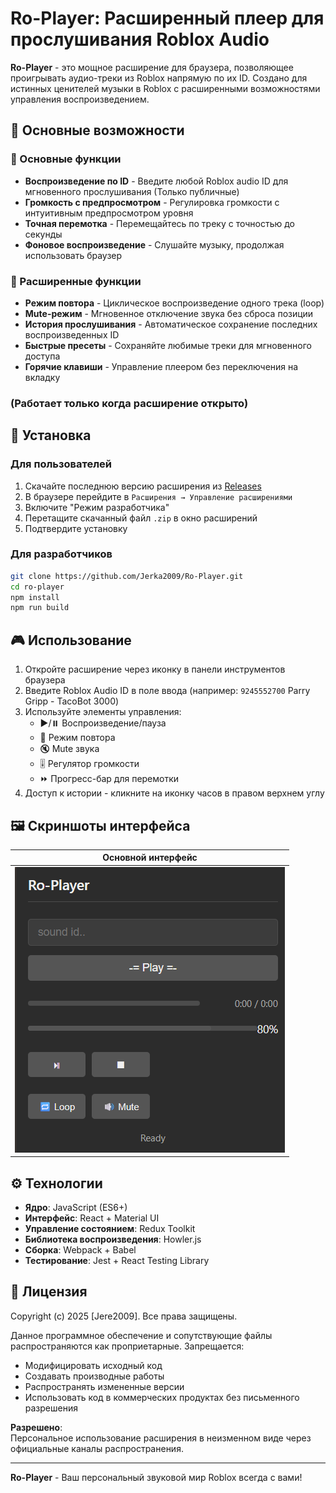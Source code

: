 # Ro-Player: Расширенный плеер для прослушивания Roblox Audio

**Ro-Player** - это мощное расширение для браузера, позволяющее проигрывать аудио-треки из Roblox напрямую по их ID. Создано для истинных ценителей музыки в Roblox с расширенными возможностями управления воспроизведением.

## 🌟 Основные возможности

### 🎵 Основные функции
- **Воспроизведение по ID** - Введите любой Roblox audio ID для мгновенного прослушивания (Только публичные)
- **Громкость с предпросмотром** - Регулировка громкости с интуитивным предпросмотром уровня
- **Точная перемотка** - Перемещайтесь по треку с точностью до секунды
- **Фоновое воспроизведение** - Слушайте музыку, продолжая использовать браузер

### 🔧 Расширенные функции
- **Режим повтора** - Циклическое воспроизведение одного трека (loop)
- **Mute-режим** - Мгновенное отключение звука без сброса позиции
- **История прослушивания** - Автоматическое сохранение последних воспроизведенных ID
- **Быстрые пресеты** - Сохраняйте любимые треки для мгновенного доступа
- **Горячие клавиши** - Управление плеером без переключения на вкладку

### (Работает только когда расширение открыто)

## 🚀 Установка

### Для пользователей
1. Скачайте последнюю версию расширения из [Releases](https://github.com/Jerka2009/Ro-Player/releases/tag/Extension)
2. В браузере перейдите в `Расширения → Управление расширениями`
3. Включите "Режим разработчика"
4. Перетащите скачанный файл `.zip` в окно расширений
5. Подтвердите установку

### Для разработчиков
```bash
git clone https://github.com/Jerka2009/Ro-Player.git
cd ro-player
npm install
npm run build
```

## 🎮 Использование

1. Откройте расширение через иконку в панели инструментов браузера
2. Введите Roblox Audio ID в поле ввода (например: `9245552700` Parry Gripp - TacoBot 3000)
3. Используйте элементы управления:
   - ▶️/⏸️ Воспроизведение/пауза
   - 🔁 Режим повтора
   - 🔇 Mute звука
   - 🎚️ Регулятор громкости
   - ⏩ Прогресс-бар для перемотки
4. Доступ к истории - кликните на иконку часов в правом верхнем углу

## 🖼️ Скриншоты интерфейса

| Основной интерфейс |
|--------------------|
| ![Main UI](https://github.com/Jerka2009/ProjectLasariaSA/raw/refs/heads/main/image.png)

## ⚙️ Технологии

- **Ядро**: JavaScript (ES6+)
- **Интерфейс**: React + Material UI
- **Управление состоянием**: Redux Toolkit
- **Библиотека воспроизведения**: Howler.js
- **Сборка**: Webpack + Babel
- **Тестирование**: Jest + React Testing Library

## 📜 Лицензия

Copyright (c) 2025 [Jere2009]. Все права защищены.

Данное программное обеспечение и сопутствующие файлы распространяются как проприетарные. Запрещается:

- Модифицировать исходный код
- Создавать производные работы
- Распространять измененные версии
- Использовать код в коммерческих продуктах без письменного разрешения

**Разрешено**:  
Персональное использование расширения в неизменном виде через официальные каналы распространения.

---

**Ro-Player** - Ваш персональный звуковой мир Roblox всегда с вами!
